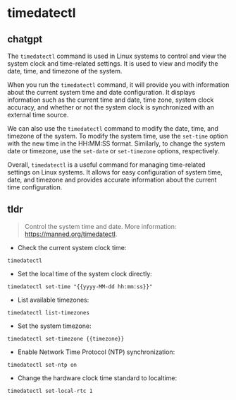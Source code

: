 # timedatectl 
## chatgpt 
The `timedatectl` command is used in Linux systems to control and view the system clock and time-related settings. It is used to view and modify the date, time, and timezone of the system.

When you run the `timedatectl` command, it will provide you with information about the current system time and date configuration. It displays information such as the current time and date, time zone, system clock accuracy, and whether or not the system clock is synchronized with an external time source.

We can also use the `timedatectl` command to modify the date, time, and timezone of the system. To modify the system time, use the `set-time` option with the new time in the HH:MM:SS format. Similarly, to change the system date or timezone, use the `set-date` or `set-timezone` options, respectively.

Overall, `timedatectl` is a useful command for managing time-related settings on Linux systems. It allows for easy configuration of system time, date, and timezone and provides accurate information about the current time configuration. 

## tldr 
 
> Control the system time and date.
> More information: <https://manned.org/timedatectl>.

- Check the current system clock time:

`timedatectl`

- Set the local time of the system clock directly:

`timedatectl set-time "{{yyyy-MM-dd hh:mm:ss}}"`

- List available timezones:

`timedatectl list-timezones`

- Set the system timezone:

`timedatectl set-timezone {{timezone}}`

- Enable Network Time Protocol (NTP) synchronization:

`timedatectl set-ntp on`

- Change the hardware clock time standard to localtime:

`timedatectl set-local-rtc 1`
